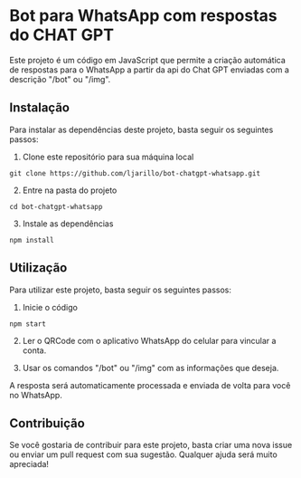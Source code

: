 # Bot para WhatsApp com respostas do CHAT GPT

Este projeto é um código em JavaScript que permite a criação automática de respostas para o WhatsApp a partir da api do Chat GPT enviadas com a descrição "/bot" ou "/img".

## Instalação

Para instalar as dependências deste projeto, basta seguir os seguintes passos:

1. Clone este repositório para sua máquina local
```
git clone https://github.com/ljarillo/bot-chatgpt-whatsapp.git
```
2. Entre na pasta do projeto
```
cd bot-chatgpt-whatsapp
```
3. Instale as dependências
```
npm install
```

## Utilização

Para utilizar este projeto, basta seguir os seguintes passos:

1. Inicie o código
```
npm start
```

2. Ler o QRCode com o aplicativo WhatsApp do celular para vincular a conta.

3. Usar os comandos "/bot" ou "/img" com as informações que deseja.

A resposta será automaticamente processada e enviada de volta para você no WhatsApp.

## Contribuição

Se você gostaria de contribuir para este projeto, basta criar uma nova issue ou enviar um pull request com sua sugestão. Qualquer ajuda será muito apreciada!
